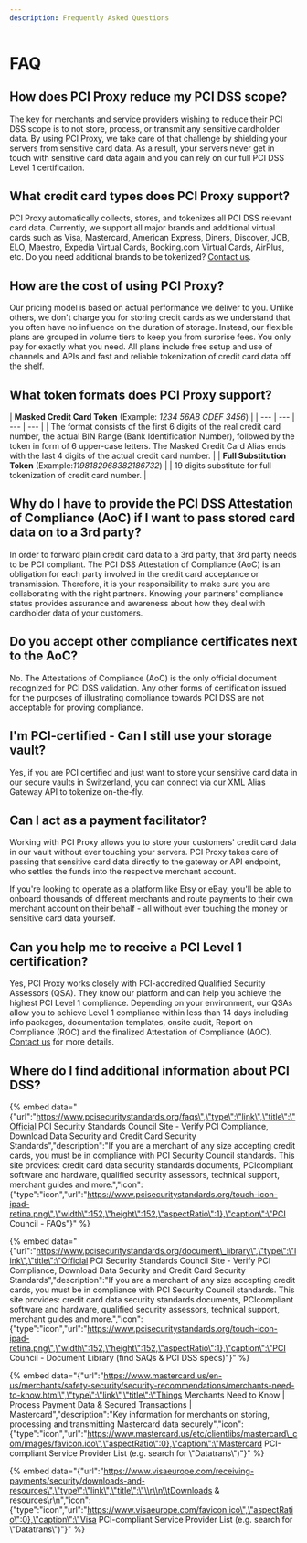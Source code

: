 ```yaml
---
description: Frequently Asked Questions
---
```


# FAQ

## How does PCI Proxy reduce my PCI DSS scope?

The key for merchants and service providers wishing to reduce their PCI DSS scope is to not store, process, or transmit any sensitive cardholder data. By using PCI Proxy, we take care of that challenge by shielding your servers from sensitive card data. As a result, your servers never get in touch with sensitive card data again and you can rely on our full PCI DSS Level 1 certification.

## What credit card types does PCI Proxy support?

PCI Proxy automatically collects, stores, and tokenizes all PCI DSS relevant card data. Currently, we support all major brands and additional virtual cards such as Visa, Mastercard, American Express, Diners, Discover, JCB, ELO, Maestro, Expedia Virtual Cards, Booking.com Virtual Cards, AirPlus, etc. Do you need additional brands to be tokenized? [Contact us](https://www.pci-proxy.com/pci-proxy/contact/).

## How are the cost of using PCI Proxy?

Our pricing model is based on actual performance we deliver to you. Unlike others, we don't charge you for storing credit cards as we understand that you often have no influence on the duration of storage. Instead, our flexible plans are grouped in volume tiers to keep you from surprise fees. You only pay for exactly what you need. All plans include free setup and use of channels and APIs and fast and reliable tokenization of credit card data off the shelf.

## What token formats does PCI Proxy support?

| **Masked Credit Card Token** \(Example: _1234 56AB CDEF 3456_\) |
| --- | --- | --- | --- |
| The format consists of the first 6 digits of the real credit card number, the actual BIN Range \(Bank Identification Number\), followed by the token in form of 6 upper-case letters. The Masked Credit Card Alias ends with the last 4 digits of the actual credit card number. |
| **Full Substitution Token** \(Example:_1198182968382186732_\) |
| 19 digits substitute for full tokenization of credit card number. |

## Why do I have to provide the PCI DSS Attestation of Compliance \(AoC\) if I want to pass stored card data on to a 3rd party?

In order to forward plain credit card data to a 3rd party, that 3rd party needs to be PCI compliant. The PCI DSS Attestation of Compliance \(AoC\) is an obligation for each party involved in the credit card acceptance or transmission. Therefore, it is your responsibility to make sure you are collaborating with the right partners. Knowing your partners' compliance status provides assurance and awareness about how they deal with cardholder data of your customers.

## Do you accept other compliance certificates next to the AoC?

No. The Attestations of Compliance \(AoC\) is the only official document recognized for PCI DSS validation. Any other forms of certification issued for the purposes of illustrating compliance towards PCI DSS are not acceptable for proving compliance.

## I'm PCI-certified - Can I still use your storage vault?

Yes, if you are PCI certified and just want to store your sensitive card data in our secure vaults in Switzerland, you can connect via our XML Alias Gateway API to tokenize on-the-fly.

## Can I act as a payment facilitator?

Working with PCI Proxy allows you to store your customers' credit card data in our vault without ever touching your servers. PCI Proxy takes care of passing that sensitive card data directly to the gateway or API endpoint, who settles the funds into the respective merchant account.

If you're looking to operate as a platform like Etsy or eBay, you'll be able to onboard thousands of different merchants and route payments to their own merchant account on their behalf - all without ever touching the money or sensitive card data yourself.

## Can you help me to receive a PCI Level 1 certification?

Yes, PCI Proxy works closely with PCI-accredited Qualified Security Assessors \(QSA\). They know our platform and can help you achieve the highest PCI Level 1 compliance. Depending on your environment, our QSAs allow you to achieve Level 1 compliance within less than 14 days including info packages, documentation templates, onsite audit, Report on Compliance \(ROC\) and the finalized Attestation of Compliance \(AOC\). [Contact us](contact-us.md) for more details. 

## Where do I find additional information about PCI DSS?

{% embed data="{\"url\":\"https://www.pcisecuritystandards.org/faqs\",\"type\":\"link\",\"title\":\"Official PCI Security Standards Council Site - Verify PCI Compliance, Download Data Security and Credit Card Security Standards\",\"description\":\"If you are a merchant of any size accepting credit cards, you must be in compliance with PCI Security Council standards. This site provides: credit card data security standards documents, PCIcompliant software and hardware, qualified security assessors, technical support, merchant guides and more.\",\"icon\":{\"type\":\"icon\",\"url\":\"https://www.pcisecuritystandards.org/touch-icon-ipad-retina.png\",\"width\":152,\"height\":152,\"aspectRatio\":1},\"caption\":\"PCI Council - FAQs\"}" %}

{% embed data="{\"url\":\"https://www.pcisecuritystandards.org/document\_library\",\"type\":\"link\",\"title\":\"Official PCI Security Standards Council Site - Verify PCI Compliance, Download Data Security and Credit Card Security Standards\",\"description\":\"If you are a merchant of any size accepting credit cards, you must be in compliance with PCI Security Council standards. This site provides: credit card data security standards documents, PCIcompliant software and hardware, qualified security assessors, technical support, merchant guides and more.\",\"icon\":{\"type\":\"icon\",\"url\":\"https://www.pcisecuritystandards.org/touch-icon-ipad-retina.png\",\"width\":152,\"height\":152,\"aspectRatio\":1},\"caption\":\"PCI Council - Document Library \(find SAQs & PCI DSS specs\)\"}" %}

{% embed data="{\"url\":\"https://www.mastercard.us/en-us/merchants/safety-security/security-recommendations/merchants-need-to-know.html\",\"type\":\"link\",\"title\":\"Things Merchants Need to Know \| Process Payment Data & Secured Transactions \| Mastercard\",\"description\":\"Key information for merchants on storing, processing and transmitting Mastercard data securely\",\"icon\":{\"type\":\"icon\",\"url\":\"https://www.mastercard.us/etc/clientlibs/mastercard\_com/images/favicon.ico\",\"aspectRatio\":0},\"caption\":\"Mastercard PCI-compliant Service Provider List \(e.g. search for \\\"Datatrans\\\"\)\"}" %}

{% embed data="{\"url\":\"https://www.visaeurope.com/receiving-payments/security/downloads-and-resources\",\"type\":\"link\",\"title\":\"\\r\\n\\tDownloads & resources\\r\\n\",\"icon\":{\"type\":\"icon\",\"url\":\"https://www.visaeurope.com/favicon.ico\",\"aspectRatio\":0},\"caption\":\"Visa PCI-compliant Service Provider List \(e.g. search for \\\"Datatrans\\\"\)\"}" %}

